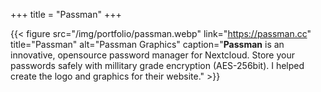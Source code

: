 +++
title = "Passman"
+++

{{< figure src="/img/portfolio/passman.webp" link="https://passman.cc" title="Passman" alt="Passman Graphics" caption="**Passman** is an innovative, opensource password manager for Nextcloud. Store your passwords safely with millitary grade encryption (AES-256bit). I helped create the logo and graphics for their website." >}}
